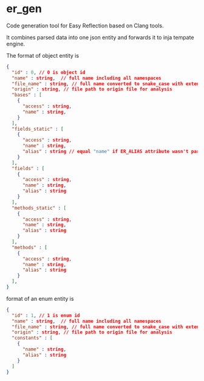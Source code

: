 # er_gen

Code generation tool for Easy Reflection based on Clang tools.

It combines parsed data into one json entity and forwards it to inja tempate engine.

The format of object entity is

```json
{
  "id" : 0, // 0 is object id
  "name" : string,  // full name including all namespaces
  "file_name" : string, // full name converted to snake_case with extension
  "origin" : string, // file path to origin file for analysis
  "bases" : [
    {
      "access" : string,
      "name" : string,
    }
  ],
  "fields_static" : [
    {
      "access" : string,
      "name" : string,
      "alias" : string // equal "name" if ER_ALIAS attribute wasn't parsed
    }
  ],
  "fields" : [
    {
      "access" : string,
      "name" : string,
      "alias" : string
    }
  ],
  "methods_static" : [
    {
      "access" : string,
      "name" : string,
      "alias" : string
    }  
  ],
  "methods" : [
    {
      "access" : string,
      "name" : string,
      "alias" : string
    }  
  ],
}
```

format of an enum entity is

```json
{
  "id" : 1, // 1 is enum id
  "name" : string,  // full name including all namespaces
  "file_name" : string, // full name converted to snake_case with extension
  "origin" : string, // file path to origin file for analysis
  "constants" : [
    {
      "name" : string,
      "alias" : string
    }
  ]
}
```

